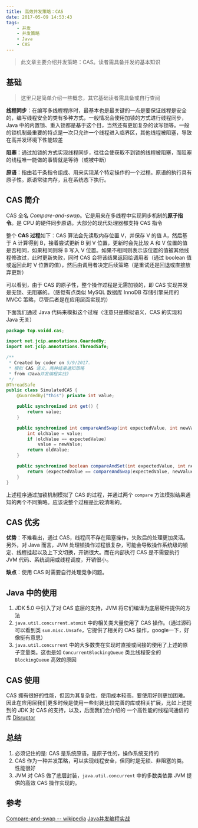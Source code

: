 ```yaml
---
title: 高效并发策略：CAS
date: 2017-05-09 14:53:43
tags:
    - 并发
    - 并发策略
    - Java
    - CAS
---
```

> 此文章主要介绍并发策略：CAS。读者需具备并发的基本知识

<!-- more -->

## 基础
> 这里只是简单介绍一些概念，其它基础读者需具备或自行查阅

**线程同步**：在编写多线程程序时，最基本也是最关键的一点是要保证线程是安全的，编写线程安全的类有多种方式，一般情况会使用加锁的方式进行线程同步，Java 中的内置锁、重入锁都是基于这个目，当然还有更加复杂的读写锁等。一般的锁机制最重要的特点是一次只允许一个线程进入临界区，其他线程被阻塞，导致在高并发环境下性能较差

**阻塞**：通过加锁的方式实现线程同步，往往会使获取不到锁的线程被阻塞，而阻塞的线程唯一能做的事情就是等待（或被中断）

**原语**：指由若干条指令组成、用来实现某个特定操作的一个过程。原语的执行具有原子性。原语常驻内存，且在系统态下执行。

## CAS 简介
CAS 全名 *Compare-and-swap*。它是用来在多线程中实现同步机制的**原子指令**。是 CPU 的硬件同步原语。大部分的现代处理器都支持 CAS 指令

整个 **CAS 过程**如下：CAS 算法会先读取内存位置 V，并保存 V 的值 A，然后基于 A 计算得到 B，接着尝试更新 B 到 V 位置，更新时会先比较 A 和 V 位置的值是否相同，如果相同则将 B 写入 V 位置。如果不相同则表示该位置的值被其他线程修改过，此时更新失败，同时 CAS 会将该结果返回给调用者（通过 boolean 值或返回此时 V 位置的值），然后由调用者决定后续策略（是重试还是回退或直接放弃更新）

可以看到，由于 CAS 的原子性，整个操作过程是无需加锁的，即 CAS 实现并发是无锁、无阻塞的。（感觉有点类似 MySQL 数据库 InnoDB 存储引擎采用的 MVCC 策略，尽管后者是在应用层面实现的）

下面我们通过 Java 代码来模拟这个过程（注意只是模拟语义，CAS 的实现和 Java 无关）
```java
package top.voidd.cas;

import net.jcip.annotations.GuardedBy;
import net.jcip.annotations.ThreadSafe;

/**
 * Created by coder on 5/9/2017.
 * 模拟 CAS 语义。两种结果通知策略
 * from 《Java并发编程实战》
 */
@ThreadSafe
public class SimulatedCAS {
    @GuardedBy("this") private int value;

    public synchronized int get() {
        return value;
    }

    public synchronized int compareAndSwap(int expectedValue, int newValue) {
        int oldValue = value;
        if (oldValue == expectedValue)
            value = newValue;
        return oldValue;
    }

    public synchronized boolean compareAndSet(int expectedValue, int newValue) {
        return (expectedValue == compareAndSwap(expectedValue, newValue));
    }
}
```
上述程序通过加锁机制模拟了 CAS 的过程，并通过两个 `compare` 方法模拟结果通知的两个不同策略。应该说整个过程是比较清晰的。

## CAS 优劣

**优势**：不难看出，通过 CAS，线程间不存在阻塞操作，失败后的处理更加灵活。另外，对 Java 而言，JVM 处理锁操作过程很复杂，可能会导致操作系统级的锁定、线程挂起以及上下文切换，开销很大。而在内部执行 CAS 是不需要执行 JVM 代码、系统调用或线程调度，开销很小。

**缺点**：使用 CAS 时需要自行处理竞争问题。

## Java 中的使用
1. JDK 5.0 中引入了对 CAS 底层的支持，JVM 将它们编译为底层硬件提供的方法
2. `java.util.concurrent.atomit` 中的相关类大量使用了 CAS 操作。（通过源码可以看到类 `sum.misc.Unsafe`，它提供了相关的 CAS 操作，google一下，好像挺有意思）
3. `java.util.concurrent` 中的大多数类在实现时直接或间接的使用了上述的原子变量类。这也是如 `ConcurrentBlockingQueue` 类比线程安全的 `BlockingQueue` 高效的原因

## CAS 使用
CAS 拥有很好的性能，但因为其复杂性，使用成本较高，要使用好则更加困难。因此在应用层我们更多时候是使用一些封装比较完善的库或相关扩展，比如上述提到的 JDK 对 CAS 的支持，以及，后面我们会介绍的 一个高性能的线程间通信的库 [Disruptor][3]

## 总结
1. 必须记住的是: CAS 是系统原语，是原子性的，操作系统支持的
2. CAS 作为一种并发策略，可以实现线程安全，但同时是无锁、非阻塞的类。性能很好
3. JVM 对 CAS 做了底层封装，`java.util.concurrent` 中的多数类依靠 JVM 提供的高效 CAS 操作实现的。

## 参考
[Compare-and-swap -- wikipedia][1]
[Java并发编程实战][2]

[1]: https://en.wikipedia.org/wiki/Compare-and-swap
[2]: https://book.douban.com/subject/10484692/
[3]: https://mvnrepository.com/artifact/com.lmax/disruptor/3.3.6